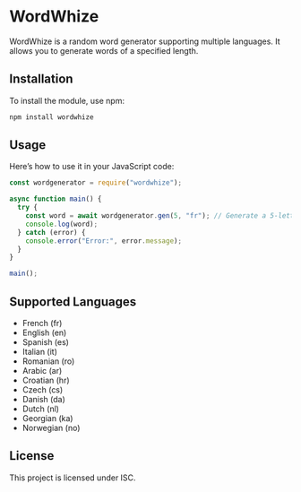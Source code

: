 # WordWhize

WordWhize is a random word generator supporting multiple languages. It allows you to generate words of a specified length.

## Installation

To install the module, use npm:

```bash
npm install wordwhize
```

## Usage

Here’s how to use it in your JavaScript code:

```javascript
const wordgenerator = require("wordwhize");

async function main() {
  try {
    const word = await wordgenerator.gen(5, "fr"); // Generate a 5-letter word in French
    console.log(word);
  } catch (error) {
    console.error("Error:", error.message);
  }
}

main();
```

## Supported Languages
- French (fr)
- English (en)
- Spanish (es)
- Italian (it)
- Romanian (ro)
- Arabic (ar)
- Croatian (hr)
- Czech (cs)
- Danish (da)
- Dutch (nl)
- Georgian (ka)
- Norwegian (no)


## License
This project is licensed under ISC.